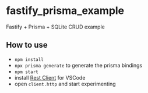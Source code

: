 # fastify_prisma_example
Fastify + Prisma + SQLite CRUD example

## How to use
- `npm install`
- `npx prisma generate` to generate the prisma bindings
- `npm start`
- install [Rest Client](https://marketplace.visualstudio.com/items?itemName=humao.rest-client) for VSCode
- open `client.http` and start experimenting
